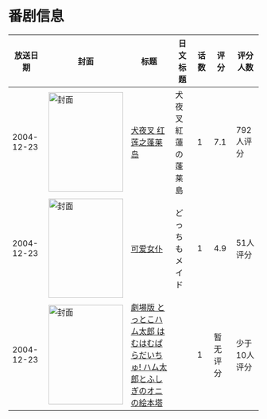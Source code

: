 # 番剧信息

|放送日期|封面|标题|日文标题|话数|评分|评分人数|
|---|---|---|---|---|---|---|
|2004-12-23|<img src="//lain.bgm.tv/pic/cover/c/08/1a/19392_36NzU.jpg" alt="封面" style="width:150px;height:200px;object-fit:cover;">|[犬夜叉 红莲之蓬莱岛](https://bangumi.tv/subject/19392)|犬夜叉 紅蓮の蓬莱島|1|7.1|792人评分|
|2004-12-23|<img src="//lain.bgm.tv/pic/cover/c/d3/03/40842_gp2G8.jpg" alt="封面" style="width:150px;height:200px;object-fit:cover;">|[可爱女仆](https://bangumi.tv/subject/40842)|どっちもメイド|1|4.9|51人评分|
|2004-12-23|<img src="//lain.bgm.tv/pic/cover/c/f2/f8/417398_rh01R.jpg" alt="封面" style="width:150px;height:200px;object-fit:cover;">|[劇場版 とっとこハム太郎 はむはむぱらだいちゅ! ハム太郎とふしぎのオニの絵本塔](https://bangumi.tv/subject/417398)||1|暂无评分|少于10人评分|
